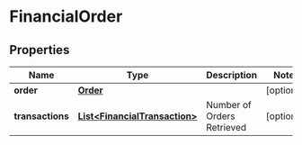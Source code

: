 
# FinancialOrder

## Properties
Name | Type | Description | Notes
------------ | ------------- | ------------- | -------------
**order** | [**Order**](Order.md) |  |  [optional]
**transactions** | [**List&lt;FinancialTransaction&gt;**](FinancialTransaction.md) | Number of Orders Retrieved |  [optional]



